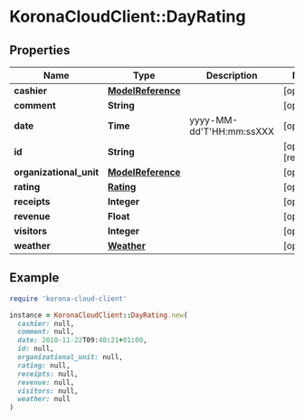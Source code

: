 # KoronaCloudClient::DayRating

## Properties

| Name | Type | Description | Notes |
| ---- | ---- | ----------- | ----- |
| **cashier** | [**ModelReference**](ModelReference.md) |  | [optional] |
| **comment** | **String** |  | [optional] |
| **date** | **Time** | yyyy-MM-dd&#39;T&#39;HH:mm:ssXXX | [optional] |
| **id** | **String** |  | [optional][readonly] |
| **organizational_unit** | [**ModelReference**](ModelReference.md) |  | [optional] |
| **rating** | [**Rating**](Rating.md) |  | [optional] |
| **receipts** | **Integer** |  | [optional] |
| **revenue** | **Float** |  | [optional] |
| **visitors** | **Integer** |  | [optional] |
| **weather** | [**Weather**](Weather.md) |  | [optional] |

## Example

```ruby
require 'korona-cloud-client'

instance = KoronaCloudClient::DayRating.new(
  cashier: null,
  comment: null,
  date: 2018-11-22T09:40:21+01:00,
  id: null,
  organizational_unit: null,
  rating: null,
  receipts: null,
  revenue: null,
  visitors: null,
  weather: null
)
```

